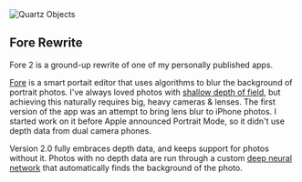 <div class="image-fit">
  <img src="/images/objectsPhoneStraight.jpg" alt="Quartz Objects" srcset="/images/objectsPhoneStraight.jpg 1x, /images/objectsPhoneStraight@2x.jpg 2x">
</div>
<div class="post-text">

## Fore Rewrite

Fore 2 is a ground-up rewrite of one of my personally published apps.

[Fore](http://fore.photos) is a smart portait editor that uses algorithms to blur the background of portrait photos. I've always loved photos with [shallow depth of field](https://en.wikipedia.org/wiki/Bokeh), but achieving this naturally requires big, heavy cameras & lenses. The first version of the app was an attempt to bring lens blur to iPhone photos. I started work on it before Apple announced Portrait Mode, so it didn't use depth data from dual camera phones.

Version 2.0 fully embraces depth data, and keeps support for photos without it. Photos with no depth data are run through a custom [deep neural network](https://www.mathworks.com/help/vision/ug/semantic-segmentation-basics.html) that automatically finds the background of the photo. 

</div>